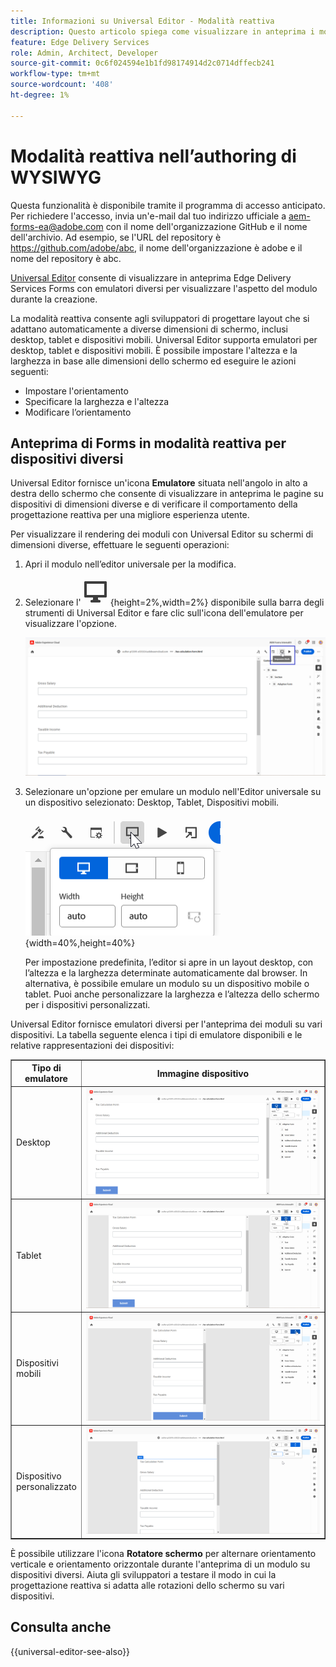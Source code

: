 ```yaml
---
title: Informazioni su Universal Editor - Modalità reattiva
description: Questo articolo spiega come visualizzare in anteprima i moduli utilizzando diversi emulatori nell’Editor universale per visualizzarne l’aspetto durante l’authoring.
feature: Edge Delivery Services
role: Admin, Architect, Developer
source-git-commit: 0c6f024594e1b1fd98174914d2c0714dffecb241
workflow-type: tm+mt
source-wordcount: '408'
ht-degree: 1%

---
```


# Modalità reattiva nell’authoring di WYSIWYG

<span class="preview"> Questa funzionalità è disponibile tramite il programma di accesso anticipato. Per richiedere l&#39;accesso, invia un&#39;e-mail dal tuo indirizzo ufficiale a <a href="mailto:aem-forms-ea@adobe.com">aem-forms-ea@adobe.com</a> con il nome dell&#39;organizzazione GitHub e il nome dell&#39;archivio. Ad esempio, se l&#39;URL del repository è https://github.com/adobe/abc, il nome dell&#39;organizzazione è adobe e il nome del repository è abc.</span>


[Universal Editor](/help/edge/docs/forms/universal-editor/overview-universal-editor-for-edge-delivery-services-for-forms.md) consente di visualizzare in anteprima Edge Delivery Services Forms con emulatori diversi per visualizzare l&#39;aspetto del modulo durante la creazione.

La modalità reattiva consente agli sviluppatori di progettare layout che si adattano automaticamente a diverse dimensioni di schermo, inclusi desktop, tablet e dispositivi mobili. Universal Editor supporta emulatori per desktop, tablet e dispositivi mobili. È possibile impostare l&#39;altezza e la larghezza in base alle dimensioni dello schermo ed eseguire le azioni seguenti:

* Impostare l&#39;orientamento
* Specificare la larghezza e l&#39;altezza
* Modificare l’orientamento

## Anteprima di Forms in modalità reattiva per dispositivi diversi

Universal Editor fornisce un&#39;icona **Emulatore** situata nell&#39;angolo in alto a destra dello schermo che consente di visualizzare in anteprima le pagine su dispositivi di dimensioni diverse e di verificare il comportamento della progettazione reattiva per una migliore esperienza utente.

Per visualizzare il rendering dei moduli con Universal Editor su schermi di dimensioni diverse, effettuare le seguenti operazioni:

1. Apri il modulo nell’editor universale per la modifica.
1. Selezionare l&#39;![icona Emulatore](/help/edge/docs/forms/universal-editor/assets/emulator.png){height=2%,width=2%} disponibile sulla barra degli strumenti di Universal Editor e fare clic sull&#39;icona dell&#39;emulatore per visualizzare l&#39;opzione.

   ![Modalità reattiva](/help/edge/docs/forms/universal-editor/assets/universal-editor-emulator.png)

1. Selezionare un&#39;opzione per emulare un modulo nell&#39;Editor universale su un dispositivo selezionato: Desktop, Tablet, Dispositivi mobili.

   ![Modalità reattiva](/help/edge/docs/forms/universal-editor/assets/ue-responsivemode.png){width=40%,height=40%}

   Per impostazione predefinita, l’editor si apre in un layout desktop, con l’altezza e la larghezza determinate automaticamente dal browser. In alternativa, è possibile emulare un modulo su un dispositivo mobile o tablet. Puoi anche personalizzare la larghezza e l’altezza dello schermo per i dispositivi personalizzati.

Universal Editor fornisce emulatori diversi per l&#39;anteprima dei moduli su vari dispositivi. La tabella seguente elenca i tipi di emulatore disponibili e le relative rappresentazioni dei dispositivi:

<table border="1" style="text-align:" left; border-collapse: collapse;">
    <tr>
        <th style="width: 20%">Tipo di emulatore</th>
        <th style="width: 80%">Immagine dispositivo</th>
    </tr>
    <tr>
        <td style="width: 20%">Desktop</td>
        <td style="width: 80%"><img src="/help/edge/docs/forms/universal-editor/assets/universal-editor-desktop.png" alt="Emulatore desktop" style="width: auto; height: auto"></td>
    </tr>
    <tr>
        <td style="width: 20%">Tablet</td>
        <td style="width: 80%"><img src="/help/edge/docs/forms/universal-editor/assets/universal-editor-tab.png" alt="Emulatore tablet" style="width: auto; height: auto"></td>
    </tr>
    <tr>
        <td style="width: 20%">Dispositivi mobili</td>
        <td style="width: 80%"><img src="/help/edge/docs/forms/universal-editor/assets/universal-editor-mobile.png" alt="Emulatore mobile" style="width: auto; height: auto"></td>
    </tr>
    <tr>
        <td style="width: 20%">Dispositivo personalizzato</td>
        <td style="width: 80%"><img src="/help/edge/docs/forms/universal-editor/assets/universal-editor-custom.png" alt="Emulatore dispositivo personalizzato" style="width: auto; height: auto"></td>
    </tr>
</table>

È possibile utilizzare l&#39;icona **Rotatore schermo** per alternare orientamento verticale e orientamento orizzontale durante l&#39;anteprima di un modulo su dispositivi diversi. Aiuta gli sviluppatori a testare il modo in cui la progettazione reattiva si adatta alle rotazioni dello schermo su vari dispositivi.

## Consulta anche

{{universal-editor-see-also}}
